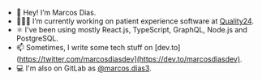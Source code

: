 - 👋 Hey! I’m Marcos Dias.
- 👨🏽‍💻 I’m currently working on patient experience software at [Quality24](https://quality24.com.br/).
- ⚛️ I've been using mostly React.js, TypeScript, GraphQL, Node.js and PostgreSQL.
- 📫 Sometimes, I write some tech stuff on [dev.to](https://twitter.com/marcosdiasdev](https://dev.to/marcosdiasdev).
- 💻 I'm also on GitLab as [@marcos.dias3](https://gitlab.com/marcos.dias3).
